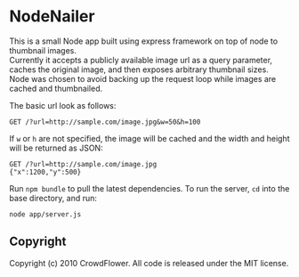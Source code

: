# NodeNailer

This is a small Node app built using express framework on top of node to thumbnail images.  
Currently it accepts a publicly available image url as a query parameter, caches the original image, and then exposes arbitrary thumbnail sizes.  Node was chosen to avoid backing up the request loop while images are cached and thumbnailed.

The basic url look as follows:

    GET /?url=http://sample.com/image.jpg&w=50&h=100
    
If `w` or `h` are not specified, the image will be cached and the width and height will be returned as JSON:

    GET /?url=http://sample.com/image.jpg
    {"x":1200,"y":500}
    
Run `npm bundle` to pull the latest dependencies.
To run the server, `cd` into the base directory, and run:
  
    node app/server.js
    
## Copyright
    
Copyright (c) 2010 CrowdFlower. All code is released under the MIT license.